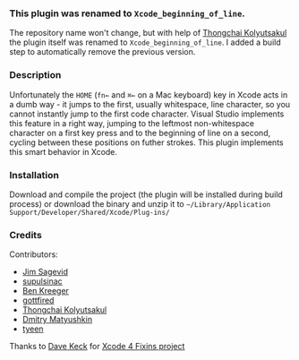### This plugin was renamed to `Xcode_beginning_of_line`.

The repository name won't change, but with help of [Thongchai Kolyutsakul](https://github.com/hlung) the plugin itself was renamed to `Xcode_beginning_of_line`. I added a build step to automatically remove the previous version.

### Description

Unfortunately the `HOME` (`fn←` and `⌘←` on a Mac keyboard) key in Xcode acts in a dumb way - it jumps to the first, usually whitespace, line character, so you cannot instantly jump to the first code character. Visual Studio implements this feature in a right way, jumping to the leftmost non-whitespace character on a first key press and to the beginning of line on a second, cycling between these positions on futher strokes. This plugin implements this smart behavior in Xcode.

### Installation

Download and compile the project (the plugin will be installed during build process) or download the binary and unzip it to `~/Library/Application Support/Developer/Shared/Xcode/Plug-ins/`

### Credits

Contributors:
* [Jim Sagevid](https://github.com/jims)
* [supulsinac](https://github.com/supulsinac)
* [Ben Kreeger](https://github.com/kreeger)
* [gottfired](https://github.com/gottfired)
* [Thongchai Kolyutsakul](https://github.com/hlung)
* [Dmitry Matyushkin](https://github.com/dmatushkin)
* [tyeen](https://github.com/tyeen)

Thanks to [Dave Keck](https://github.com/davekeck) for [Xcode 4 Fixins project](https://github.com/davekeck/Xcode-4-Fixins)
